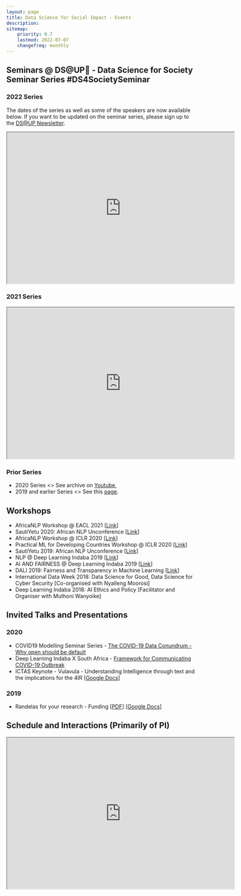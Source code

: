 ```yaml
---
layout: page
title: Data Science for Social Impact - Events
description:
sitemap:
    priority: 0.7
    lastmod: 2022-07-07
    changefreq: monthly
---
```


## Seminars @ DS@UP🚀 - Data Science for Society Seminar Series #DS4SocietySeminar

### 2022 Series

The dates of the series as well as some of the speakers are now available below. If you want to be updated on the seminar series, please sign up to the [DS@UP Newsletter](https://tinyletter.com/datascience-up/). 

<iframe src="https://docs.google.com/spreadsheets/d/e/2PACX-1vT7_vvDj48GiymNpZhxpE_q0LMfSWSCAlLnQOFPz0AUlFr8SO4vWkMW2pVxYaoBCUyrJArsPmVwcvaX/pubhtml?widget=true&amp;headers=false"  width="600" height="400"></iframe>

### 2021 Series

<iframe src="https://docs.google.com/spreadsheets/d/e/2PACX-1vTpn1rejYJiSuwXr8OloR-OOZ-XSbIGzkyk1Qm2dc54CENcnCptqhWK-tgOJlEo3w-NjDI6EDV4JLLb/pubhtml?gid=0&amp;single=true&amp;widget=true&amp;headers=false" width="600" height="400"></iframe>

### Prior Series

* 2020 Series <> See archive on [Youtube](https://www.youtube.com/playlist?list=PLSQgWNK_M4a9JDlwSOtq9gG7Z5Goxs4Zj),
* 2019 and earlier Series <> See this [page](https://docs.google.com/document/d/1FpXpnbSYXpcJvtEYQgil60WmSS2Gt3_M2QeZfg9DpiY/edit?usp=sharing).

## Workshops

* AfricaNLP Workshop @ EACL 2021 [[Link](https://sites.google.com/view/africanlp-workshop)]
* SautiYetu 2020: African NLP Unconference [[Link](https://sites.google.com/view/sautiyetu-nlp/)]
* AfricaNLP Workshop @ ICLR 2020 [[Link](https://sites.google.com/view/africanlp-workshop)]
* Practical ML for Developing Countries Workshop @ ICLR 2020 [[Link](https://pml4dc.github.io/iclr2020/)]
* SautiYetu 2019: African NLP Unconference [[Link](https://sites.google.com/view/sautiyetu-nlp/)]
* NLP @ Deep Learning Indaba 2019 [[Link](https://sites.google.com/view/nlpdlindaba/2019)]
* AI AND FAIRNESS @ Deep Learning Indaba 2019 [[Link](https://sites.google.com/view/ai-fairness-dli-2019/home)]
* DALI 2019: Fairness and Transparency in Machine Learning [[Link](http://dalimeeting.org/dali2019/workshop-fairness.html)]
* International Data Week 2018: Data Science for Good, Data Science for Cyber Security [Co-organised with Nyalleng Moorosi]
* Deep Learning Indaba 2018: AI Ethics and Policy [Facilitator and Organiser with Muthoni Wanyoike]

## Invited Talks and Presentations

### 2020
* COVID19 Modelling Seminar Series - [The COVID-19 Data Conundrum - Why open should be default](https://docs.google.com/presentation/d/1xXx1ofnf5YGwWW4wkPbO5zgh23n3NYhUgIMBZL0c4Ng/edit?usp=sharing)
* Deep Learning Indaba X South Africa - [Framework for Communicating COVID-19 Outbreak](https://docs.google.com/presentation/d/1kLakET_u7YuhqyLWCZYpaNSLbWM2NOVfR9-Ej0kqDpA/edit?usp=sharing)
* ICTAS Keynote - Vulavula - Understanding Intelligence through text and the implications for the 4IR [[Google Docs](https://docs.google.com/presentation/d/15VyAZ2FRmF1SB16oj1ZQAuujCxjqOM3KipXjOFtjz7g/edit?usp=sharing)]

### 2019
* Randelas for your research - Funding [[PDF](https://github.com/dsfsi/dsfsi.github.io/raw/master/files/2019-11-23-All-About-Funding-Sanitised.pdf)] [[Google Docs](https://docs.google.com/presentation/d/1T4QUJYRdN0q4UYeneHfaI3gszRdgZcv-UJmPXsiQum4/edit?usp=sharing)]

## Schedule and Interactions (Primarily of PI)

<iframe src="https://docs.google.com/spreadsheets/d/e/2PACX-1vRdKHeS_-hLKMHkS9aTm4djpfGG3fwfzrEcXxDraxYnmQJGgi77OZQf7LDstzgH6SaJGwbdobZY3wxn/pubhtml?gid=0&amp;single=true&amp;widget=true&amp;headers=false" width="600" height="400"></iframe>
